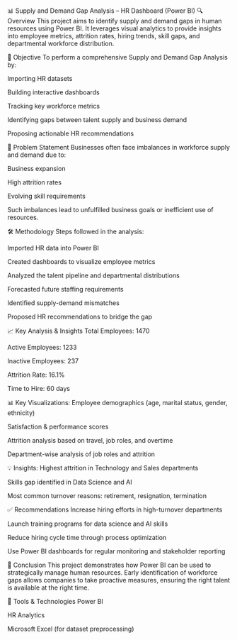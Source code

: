 📊 Supply and Demand Gap Analysis – HR Dashboard (Power BI)
🔍 Overview
This project aims to identify supply and demand gaps in human resources using Power BI. It leverages visual analytics to provide insights into employee metrics, attrition rates, hiring trends, skill gaps, and departmental workforce distribution.

🎯 Objective
To perform a comprehensive Supply and Demand Gap Analysis by:

Importing HR datasets

Building interactive dashboards

Tracking key workforce metrics

Identifying gaps between talent supply and business demand

Proposing actionable HR recommendations

🧩 Problem Statement
Businesses often face imbalances in workforce supply and demand due to:

Business expansion

High attrition rates

Evolving skill requirements

Such imbalances lead to unfulfilled business goals or inefficient use of resources.

🛠️ Methodology
Steps followed in the analysis:

Imported HR data into Power BI

Created dashboards to visualize employee metrics

Analyzed the talent pipeline and departmental distributions

Forecasted future staffing requirements

Identified supply-demand mismatches

Proposed HR recommendations to bridge the gap

📈 Key Analysis & Insights
Total Employees: 1470

Active Employees: 1233

Inactive Employees: 237

Attrition Rate: 16.1%

Time to Hire: 60 days

📊 Key Visualizations:
Employee demographics (age, marital status, gender, ethnicity)

Satisfaction & performance scores

Attrition analysis based on travel, job roles, and overtime

Department-wise analysis of job roles and attrition

💡 Insights:
Highest attrition in Technology and Sales departments

Skills gap identified in Data Science and AI

Most common turnover reasons: retirement, resignation, termination

✅ Recommendations
Increase hiring efforts in high-turnover departments

Launch training programs for data science and AI skills

Reduce hiring cycle time through process optimization

Use Power BI dashboards for regular monitoring and stakeholder reporting

🧾 Conclusion
This project demonstrates how Power BI can be used to strategically manage human resources. Early identification of workforce gaps allows companies to take proactive measures, ensuring the right talent is available at the right time.

📂 Tools & Technologies
Power BI

HR Analytics

Microsoft Excel (for dataset preprocessing)

